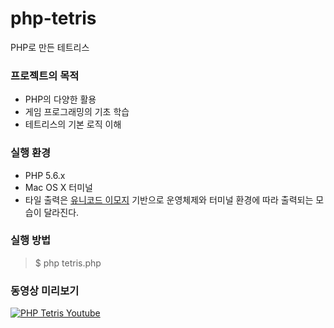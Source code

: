 # php-tetris

PHP로 만든 테트리스

### 프로젝트의 목적
- PHP의 다양한 활용
- 게임 프로그래밍의 기초 학습
- 테트리스의 기본 로직 이해

### 실행 환경
- PHP 5.6.x
- Mac OS X 터미널
- 타일 출력은 [유니코드 이모지](http://unicode.org/emoji/charts/full-emoji-list.html) 기반으로 운영체제와 터미널 환경에 따라 출력되는 모습이 달라진다.

### 실행 방법
> $ php tetris.php

### 동영상 미리보기
[![PHP Tetris Youtube](http://img.youtube.com/vi/NSJ8n_PlWHQ/0.jpg)](https://youtu.be/NSJ8n_PlWHQ)
